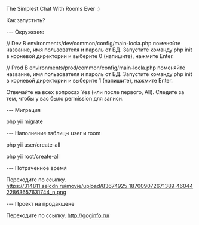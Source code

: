 The Simplest Chat With Rooms Ever :)

Как запустить?

--- Окружение

// Dev
В environments/dev/common/config/main-locla.php поменяйте название, имя пользователя и пароль от БД.
Запустите команду php init в корневой директории и выберите 0 (напишите), нажмите Enter.

// Prod
В environments/prod/common/config/main-locla.php поменяйте название, имя пользователя и пароль от БД.
Запустите команду php init в корневой директории и выберите 1 (напишите), нажмите Enter.

Отвечайте на всех вопросах Yes (или после первого, All).
Следите за тем, чтобы у вас было permission для записи.


--- Миграция

php yii migrate






--- Наполнение таблицы user и room

php yii user/create-all

php yii root/create-all






--- Потраченное время

Переходите по ссылку.
https://314811.selcdn.ru/movie/upload/83674925_187009072671389_4604422863657631744_n.png


--- Проект на продакшене

Переходите по ссылку.
http://goginfo.ru/

